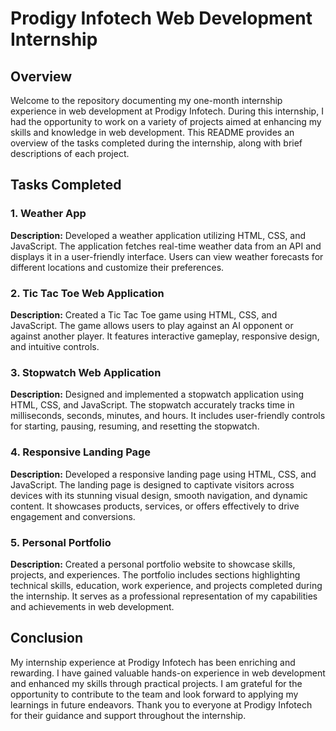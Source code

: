 # Prodigy Infotech Web Development Internship

## Overview
Welcome to the repository documenting my one-month internship experience in web development at Prodigy Infotech. During this internship, I had the opportunity to work on a variety of projects aimed at enhancing my skills and knowledge in web development. This README provides an overview of the tasks completed during the internship, along with brief descriptions of each project.

## Tasks Completed

### 1. Weather App
**Description:** Developed a weather application utilizing HTML, CSS, and JavaScript. The application fetches real-time weather data from an API and displays it in a user-friendly interface. Users can view weather forecasts for different locations and customize their preferences.

### 2. Tic Tac Toe Web Application
**Description:** Created a Tic Tac Toe game using HTML, CSS, and JavaScript. The game allows users to play against an AI opponent or against another player. It features interactive gameplay, responsive design, and intuitive controls.

### 3. Stopwatch Web Application
**Description:** Designed and implemented a stopwatch application using HTML, CSS, and JavaScript. The stopwatch accurately tracks time in milliseconds, seconds, minutes, and hours. It includes user-friendly controls for starting, pausing, resuming, and resetting the stopwatch.

### 4. Responsive Landing Page
**Description:** Developed a responsive landing page using HTML, CSS, and JavaScript. The landing page is designed to captivate visitors across devices with its stunning visual design, smooth navigation, and dynamic content. It showcases products, services, or offers effectively to drive engagement and conversions.

### 5. Personal Portfolio
**Description:** Created a personal portfolio website to showcase skills, projects, and experiences. The portfolio includes sections highlighting technical skills, education, work experience, and projects completed during the internship. It serves as a professional representation of my capabilities and achievements in web development.

## Conclusion
My internship experience at Prodigy Infotech has been enriching and rewarding. I have gained valuable hands-on experience in web development and enhanced my skills through practical projects. I am grateful for the opportunity to contribute to the team and look forward to applying my learnings in future endeavors. Thank you to everyone at Prodigy Infotech for their guidance and support throughout the internship.
